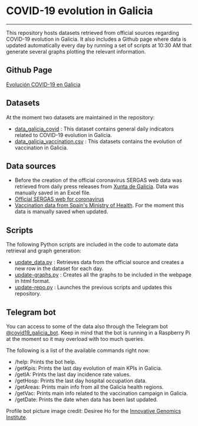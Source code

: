 # COVID-19 evolution in Galicia
***
This repository hosts datasets retrieved from official sources regarding COVID-19 evolution in Galicia. It also includes a Github page where data is updated automatically every day by running a set of scripts at 10:30 AM that generate several graphs plotting the relevant information.

## Github Page

[Evolución COVID-19 en Galicia](https://dgarcoe.github.io/COVID19_Galicia/)

## Datasets

At the moment two datasets are maintained in the repository:

- [data_galicia_covid](https://github.com/dgarcoe/COVID19_Galicia/blob/main/data_galicia_covid.csv) : This dataset contains general daily indicators related to COVID-19 evolution in Galicia.
- [data_galicia_vaccination.csv](https://github.com/dgarcoe/COVID19_Galicia/blob/main/data_galicia_vaccination.csv) : This datasets contains the evolution of vaccination in Galicia.

## Data sources

- Before the creation of the official coronavirus SERGAS web data was retrieved from daily press releases from [Xunta de Galicia](https://www.xunta.gal/notas-de-prensa). Data was manually saved in an Excel file.
- [Official SERGAS web for coronavirus](https://coronavirus.sergas.gal/datos/#/gl-ES/galicia)
- [Vaccination data from Spain's Ministry of Health](https://www.mscbs.gob.es/profesionales/saludPublica/ccayes/alertasActual/nCov/vacunaCovid19.htm). For the moment this data is manually saved when updated.

## Scripts

The following Python scripts are included in the code to automate data retrieval and graph generation:

- [update_data.py](https://github.com/dgarcoe/COVID19_Galicia/blob/main/update_data.py) : Retrieves data from the official source and creates a new row in the dataset for each day.
- [update-graphs.py](https://github.com/dgarcoe/COVID19_Galicia/blob/main/update_graphs.py) : Creates all the graphs to be included in the webpage in html format.
- [update-repo.py](https://github.com/dgarcoe/COVID19_Galicia/blob/main/update_repo.py) : Launches the previous scripts and updates this repository.

## Telegram bot

You can access to some of the data also through the Telegram bot [@covid19_galicia_bot](https://t.me/covid19_galicia_bot). Keep in mind that the bot is running in a Raspberry Pi at the moment so it may overload with too much queries.

The following is a list of the available commands right now:

- /help: Prints the bot help.
- /getKpis: Prints the last day evolution of main KPIs in Galicia.
- /getIA: Prints the last day incidence rate values.
- /getHosp: Prints the last day hospital occupation data.
- /getAreas: Prints main info from all the Galicia health regions.
- /getVac: Prints main info related to the vaccination campaign in Galicia.
- /getDate: Prints the date when data has been last updated.

Profile bot picture image credit: Desiree Ho for the [Innovative Genomics Institute](https://innovativegenomics.org/free-covid-19-illustrations/).
